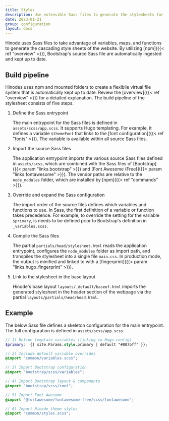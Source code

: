 ```yaml
---
title: Styles
description: Use extensible Sass files to generate the stylesheets for your website.
date: 2023-01-21
group: configuration
layout: docs
---
```


<!-- TODO: include dartsass -->

Hinode uses Sass files to take advantage of variables, maps, and functions to generate the cascading style sheets of the website. By utilizing [npm]({{< ref "overview" >}}), Bootstrap's source Sass file are automatically ingested and kept up to date.

## Build pipeline

Hinodes uses npm and mounted folders to create a flexibile virtual file system that is automatically kept up to date. Review the [overview]({{< ref "overview" >}}) for a detailed explanation. The build pipeline of the stylesheet consists of five steps.

1. Define the Sass entrypoint

   The main entrypoint for the Sass files is defined in `assets/scss/app.scss`. It supports Hugo templating. For example, it defines a variable `$themeFont` that links to the [font configuration]({{< ref "fonts" >}}). The variable is available within all source Sass files.

2. Import the source Sass files

   The application entrypoint imports the various source Sass files defined in `assets/scss`, which are combined with the Sass files of [Bootstrap]({{< param "links.bootstrap" >}}) and [Font Awesome (Free)]({{< param "links.fontawesome" >}}). The vendor paths are relative to the `node_modules` folder, which are installed by [npm]({{< ref "commands" >}}).

3. Override and expand the Sass configuration

   The import order of the source files defines which variables and functions to use. In Sass, the first definition of a variable or function takes precedence. For example, to override the setting for the variable `$primary`, is needs to be defined prior to Bootstrap's definition in `_variables.scss`.

4. Compile the Sass files

   The partial `partials/head/stylesheet.html` reads the application entrypoint, configures the `node_modules` folder as import path, and transpiles the stylesheet into a single file `main.css`. In production mode, the output is minified and linked to with a [fingerprint]({{< param "links.hugo_fingerprint" >}}).

5. Link to the stylesheet in the base layout

   Hinode's base layout `layouts/_default/baseof.html` imports the generated stylesheet in the header section of the webpage via the partial `layouts/partials/head/head.html`.

## Example

The below Sass file defines a skeleton configuration for the main entrypoint. The full configuration is defined in `assets/scss/app.scss`.

```scss
// 1) Define template variables (linking to Hugo config)
$primary:  {{ site.Params.style.primary | default "#007bff" }};

// 2) Include default variable overrides
@import "common/variables.scss";

// 3) Import Bootstrap configuration
@import "bootstrap/scss/variables";

// 4) Import Bootstrap layout & components
@import "bootstrap/scss/root";

// 5) Import Font Awesome
@import "@fortawesome/fontawesome-free/scss/fontawesome";

// 6) Import Hinode theme styles
@import "common/styles.scss";
```
